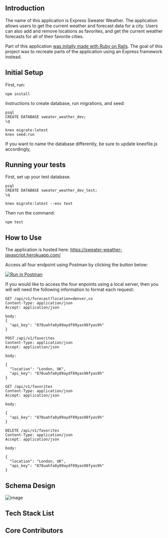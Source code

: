 ## Introduction

The name of this application is Express Sweater Weather. The application allows users to get the current weather and forecast data for a city. Users can also add and remove locations as favorites, and get the current weather forecasts for all of their favorite cities.

Part of this application [was initally made with Ruby on Rails](https://github.com/joshsherwood1/sweater_weather). The goal of this project was to recreate parts of the application using an Express framework instead. 

## Initial Setup

First, run:

`npm install`

Instructions to create database, run migrations, and seed: 

```
psql
CREATE DATABASE sweater_weather_dev;
\q

knex migrate:latest
knex seed:run
```
If you want to name the database differently, be sure to update knexfile.js accordingly,

## Running your tests

First, set up your test database.

```
psql
CREATE DATABASE sweater_weather_dev_test;
\q

knex migrate:latest --env test
```

Then run the command: 

`npm test`



## How to Use

The application is hosted here: https://sweater-weather-javascript.herokuapp.com/

Access all four endpoint using Postman by clicking the button below:

[![Run in Postman](https://run.pstmn.io/button.svg)](https://app.getpostman.com/run-collection/5f110073b236340d109d) 

If you would like to access the four enpoints using a local server, then you will will need the following information to format each request:

```
GET /api/v1/forecast?location=denver,co
Content-Type: application/json
Accept: application/json

body:
{
  "api_key": "878uahfa8y89aydf89yas98fyas9h"
}
```

```
POST /api/v1/favorites
Content-Type: application/json
Accept: application/json

body:

{
  "location": "London, UK",
  "api_key": "878uahfa8y89aydf89yas98fyas9h"
}
```

```
GET /api/v1/favorites
Content-Type: application/json
Accept: application/json

body:

{
  "api_key": "878uahfa8y89aydf89yas98fyas9h"
}
```

```
DELETE /api/v1/favorites
Content-Type: application/json
Accept: application/json

body:

{
  "location": "London, UK",
  "api_key": "878uahfa8y89aydf89yas98fyas9h"
}
```

## Schema Design

![image](https://user-images.githubusercontent.com/49769068/69401316-fc4ef880-0cb1-11ea-983c-bd081e2a288a.png)

## Tech Stack List

## Core Contributors

